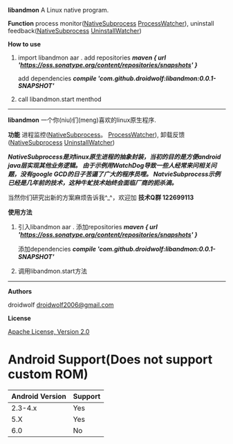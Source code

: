 **libandmon** A Linux native program. 

**Function** process monitor([NativeSubprocess](https://github.com/droidwolf/NativeSubprocess "NativeSubprocess")
[ProcessWatcher](https://github.com/droidwolf/NativeSubprocess/blob/master/example/src/main/java/com/droidwolf/example/ProcessWatcher.java "ProcessWatcher")),
uninstall feedback([NativeSubprocess](https://github.com/droidwolf/NativeSubprocess "NativeSubprocess")
                  [UninstallWatcher](https://github.com/droidwolf/NativeSubprocess/blob/master/example/src/main/java/com/droidwolf/example/UninstallWatcher.java "UninstallWatcher"))

**How to use**

1. import libandmon aar .
   add repositories ***maven { url 'https://oss.sonatype.org/content/repositories/snapshots' }***
   
   add dependencies ***compile 'com.github.droidwolf:libandmon:0.0.1-SNAPSHOT'***
   
2. call libandmon.start menthod

--------
**libandmon** 一个你(niu)们(meng)喜欢的linux原生程序. 

**功能** 进程监控([NativeSubprocess](https://github.com/droidwolf/NativeSubprocess "NativeSubprocess")。
[ProcessWatcher](https://github.com/droidwolf/NativeSubprocess/blob/master/example/src/main/java/com/droidwolf/example/ProcessWatcher.java "ProcessWatcher")),
卸载反馈([NativeSubprocess](https://github.com/droidwolf/NativeSubprocess "NativeSubprocess")
                  [UninstallWatcher](https://github.com/droidwolf/NativeSubprocess/blob/master/example/src/main/java/com/droidwolf/example/UninstallWatcher.java "UninstallWatcher"))

***NativeSubprocess是对linux原生进程的抽象封装，当初的目的是方便android java层实现其他业务逻辑。
由于示例用WatchDog导致一些人经常来问相关问题，没有google GCD的日子苦逼了广大的程序员哩。
NatvieSubprocess示例已经是几年前的技术，这种牛虻技术始终会面临厂商的扼杀滴。***

当然你们研究出新的方案麻烦告诉我^_^，欢迎加 **技术Q群 122699113**

**使用方法**

1. 引入libandmon aar .
   添加repositories ***maven { url 'https://oss.sonatype.org/content/repositories/snapshots' }***
   
   添加dependencies ***compile 'com.github.droidwolf:libandmon:0.0.1-SNAPSHOT'***

2. 调用libandmon.start方法
--------
**Authors**

droidwolf [droidwolf2006@gmail.com](mailto:droidwolf2006@gmail.com "droidwolf2006@gmail.com")


**License**

[Apache License, Version 2.0](http://www.apache.org/licenses/LICENSE-2.0 "Apache License, Version 2.0")

# Android Support(Does not support custom ROM)
Android Version | Support
--------------- | --------
2.3-4.x            | Yes
5.X             | Yes
6.0             | No
